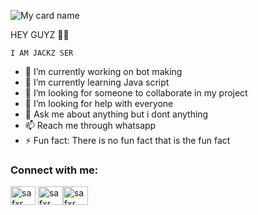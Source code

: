 ![My card name](https://cardivo.vercel.app/api?name=JACKZ-SER&description=Hi,%20Welcome%20To%20My%20Profile%20❤&image=https://i.imgur.com/nVAfbnY.jpeg?v=4&s=10?v=4&backgroundColor=%23ecf0f1&instagram=safxr._&github=Jackz-ser&twitter=&pattern=leaf&colorPattern=%23eaeaea)

HEY GUYZ 🙂💖

`I AM JACKZ SER`

- 🔭 I’m currently working on bot making
- 🌱 I’m currently learning Java script
- 👯 I’m looking for someone to collaborate in my project
- 🤔 I’m looking for help with everyone
- 💬 Ask me about anything but i dont anything
- 📫 Reach me through whatsapp 
- ⚡ Fun fact: There is no fun fact that is the fun fact


<h3 align="left">Connect with me:</h3>
<p align="left">
<a href="https://instagram.com/safxr._" target="blank"><img align="center" src="https://raw.githubusercontent.com/rahuldkjain/github-profile-readme-generator/master/src/images/icons/Social/instagram.svg" alt="safxr._" height="30" width="40" /></a> <a href="https://youtube.com/channel/UCZw889vv9DKwbjLSdc2DxpQ" target="blank"><img align="center" src="https://raw.githubusercontent.com/rahuldkjain/github-profile-readme-generator/master/src/images/icons/Social/youtube.svg" alt="safxr._" height="30" width="40" /></a><a href="https://Wa.me/918075641889?text=Hey%20Jackz%20Bro" target="blank"><img align="center" src="https://raw.githubusercontent.com/rahuldkjain/github-profile-readme-generator/master/src/images/icons/Social/whatsapp.svg" alt="safxr._" height="30" width="40" /></a>
